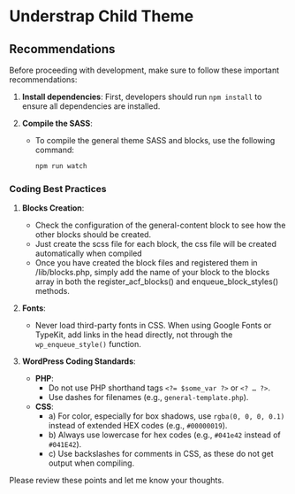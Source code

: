 # Understrap Child Theme

## Recommendations

Before proceeding with development, make sure to follow these important recommendations:

1. **Install dependencies**:
    First, developers should run `npm install` to ensure all dependencies are installed.
  
2. **Compile the SASS**:
    - To compile the general theme SASS and blocks, use the following command:
      ```bash
      npm run watch
      ```

### Coding Best Practices

1. **Blocks Creation**:
    - Check the configuration of the general-content block to see how the other blocks should be created.
    - Just create the scss file for each block, the css file will be created automatically when compiled
    - Once you have created the block files and registered them in /lib/blocks.php, simply add the name of your block to the blocks array in both the register_acf_blocks() and enqueue_block_styles() methods.

2. **Fonts**:
    - Never load third-party fonts in CSS. When using Google Fonts or TypeKit, add links in the head directly, not through the `wp_enqueue_style()` function.

3. **WordPress Coding Standards**:
    - **PHP**: 
      - Do not use PHP shorthand tags `<?= $some_var ?>` or `<? … ?>`.
      - Use dashes for filenames (e.g., `general-template.php`).
    - **CSS**:
      - a) For color, especially for box shadows, use `rgba(0, 0, 0, 0.1)` instead of extended HEX codes (e.g., `#00000019`).
      - b) Always use lowercase for hex codes (e.g., `#041e42` instead of `#041E42`).
      - c) Use backslashes for comments in CSS, as these do not get output when compiling.


Please review these points and let me know your thoughts.
